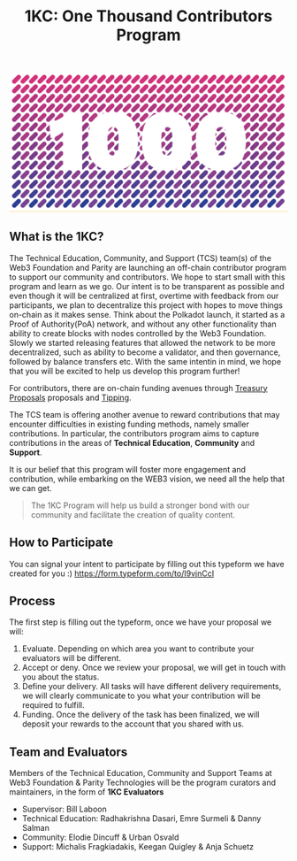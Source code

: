 <div align="center">
<h1>1KC: One Thousand Contributors Program</h1>
<br>
</div>

![1KC](assets/one-thousand-contributors-program.png)

## What is the 1KC?

The Technical Education, Community, and Support (TCS) team(s) of the Web3 Foundation and Parity are 
launching an off-chain contributor program to support our community and contributors. We hope to start 
small with this program and learn as we go. Our intent is to be transparent as possible and even though
it will be centralized at first, overtime with feedback from our participants, we plan to decentralize
this project with hopes to move things on-chain as it makes sense. Think about the Polkadot launch,
it started as a Proof of Authority(PoA) network, and without any other functionality than ability to
create blocks with nodes controlled by the Web3 Foundation. Slowly we started releasing features that
allowed the network to be more decentralized, such as ability to become a validator, and then governance,
followed by balance transfers etc. With the same intentin in mind, we hope that you will be excited to help
us develop this program further!

For contributors, there are on-chain funding avenues through
[Treasury Proposals](https://wiki.polkadot.network/docs/learn-treasury#creating-a-treasury-proposal) 
proposals and [Tipping](https://wiki.polkadot.network/docs/learn-treasury#tipping).

The TCS team is offering another avenue to reward contributions that may encounter difficulties 
in existing funding methods, namely smaller contributions. In particular, the contributors program 
aims to capture contributions in the areas of **Technical Education**, **Community** and **Support**. 

It is our belief that this program will foster more engagement and contribution, while embarking 
on the WEB3 vision, we need all the help that we can get.
 
> The 1KC Program will help us build a stronger bond with our community and facilitate the creation 
> of quality content.

## How to Participate

You can signal your intent to participate by filling out this typeform we have created for you :)
https://form.typeform.com/to/I9vjnCcI


## Process

The first step is filling out the typeform, once we have your proposal we will:

1. Evaluate. Depending on which area you want to contribute your evaluators will be different.
2. Accept or deny. Once we review your proposal, we will get in touch with you about the status.
3. Define your delivery. All tasks will have different delivery requirements, we will clearly communicate
to you what your contribution will be required to fulfill.
4. Funding. Once the delivery of the task has been finalized, we will deposit your rewards to the account
that you shared with us.

## Team and Evaluators

Members of the Technical Education, Community and Support Teams at Web3 Foundation & Parity
Technologies will be the program curators and maintainers, in the form of **1KC Evaluators**

- Supervisor: Bill Laboon
- Technical Education: Radhakrishna Dasari, Emre Surmeli & Danny Salman
- Community: Elodie Dincuff & Urban Osvald
- Support: Michalis Fragkiadakis, Keegan Quigley & Anja Schuetz